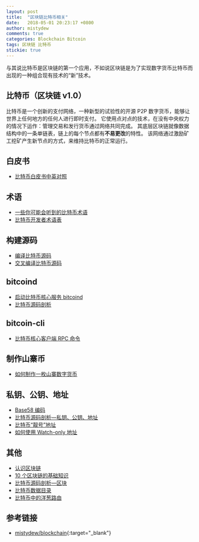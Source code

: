 ```yaml
---
layout: post
title:  "区块链比特币相关"
date:   2018-05-01 20:23:17 +0800
author: mistydew
comments: true
categories: Blockchain Bitcoin
tags: 区块链 比特币
stickie: true
---
```

与其说比特币是区块链的第一个应用，不如说区块链是为了实现数字货币比特币而出现的一种组合现有技术的“新”技术。

## 比特币（区块链 v1.0）

比特币是一个创新的支付网络，一种新型的试验性的开源 P2P 数字货币，能够让世界上任何地方的任何人进行即时支付。
它使用点对点的技术，在没有中央权力的情况下运作：管理交易和发行货币通过网络共同完成。
其底层区块链就像数据结构中的一条单链表，链上的每个节点都有**不易更改**的特性。
该网络通过激励矿工挖矿产生新节点的方式，来维持比特币的正常运行。

## 白皮书

* [比特币白皮书中英对照](/blog/2018/04/Bitcoin-A-Peer-to-Peer-Electronic-Cash-System.html)

## 术语

* [一些你可能会听到的比特币术语](/blog/2018/10/bitcoin-vocabulary.html)
* [比特币开发者术语表](/blog/2018/10/bitcoin-developer-glossary.html)

## 构建源码

* [编译比特币源码](/blog/2018/05/compile-bitcoin.html)
* [交叉编译比特币源码](/blog/2018/09/cross-compile-bitcoin.html)

## bitcoind

* [启动比特币核心服务 bitcoind](/blog/2018/05/running-bitcoin.html)
* [比特币源码剖析](/blog/2018/05/bitcoin-source-anatomy-00.html)

## bitcoin-cli

* [比特币核心客户端 RPC 命令](/blog/2018/05/bitcoin-cli-commands.html)

## 制作山寨币

* [如何制作一枚山寨数字货币](/blog/2018/05/how-to-make-an-altcoin.html)

## 私钥、公钥、地址

* [Base58 编码](/blog/2018/05/base58-encoding.html)
* [比特币源码剖析—私钥、公钥、地址](/blog/2018/05/bitcoin-privpubkeyaddress.html)
* [比特币“靓号”地址](/blog/2018/05/bitcoin-vanity-address.html)
* [如何使用 Watch-only 地址](/blog/2018/04/how-to-use-watch-only-addresses.html)

## 其他

* [认识区块链](/blog/2018/09/get-to-know-the-blockchain.html)
* [10 个区块链的基础知识](/blog/2018/10/10-essential-blockchain-questions-and-answers.html)
* [比特币源码剖析—区块](/blog/2018/04/bitcoin-block.html)
* [比特币数据目录](/blog/2018/10/bitcoin-datadir.html)
* [比特币中的洋葱路由](/blog/2018/10/tor-support-in-bitcoin.html)

## 参考链接

* [mistydew/blockchain](https://github.com/mistydew/blockchain){:target="_blank"}
